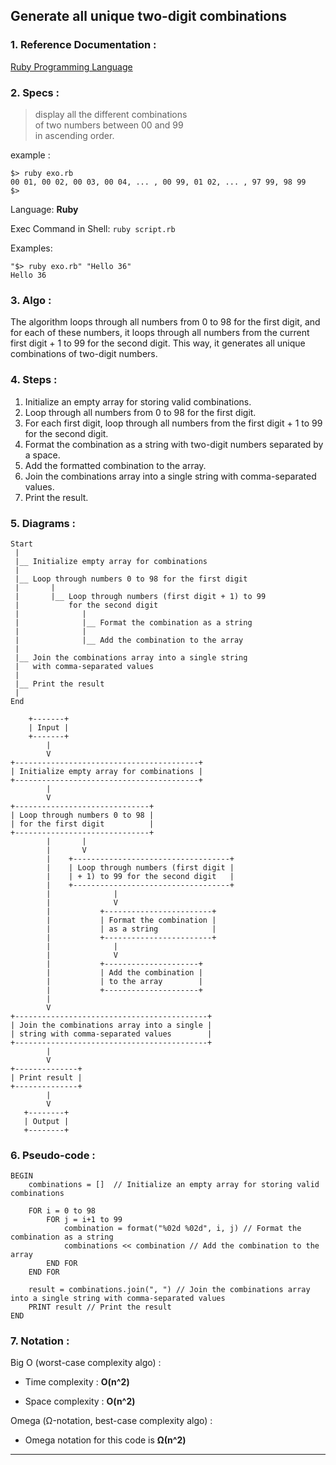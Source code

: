 ## Generate all unique two-digit combinations

### 1\. Reference Documentation :

[Ruby Programming Language](https://www.ruby-lang.org/en/)

### 2\. Specs :

> display all the different combinations<br>
> of two numbers between 00 and 99<br>
> in ascending order.

 example :
 ```
 $> ruby exo.rb
 00 01, 00 02, 00 03, 00 04, ... , 00 99, 01 02, ... , 97 99, 98 99
 $>
```

Language: **Ruby**

Exec Command in Shell: ```ruby script.rb```

Examples:

```
"$> ruby exo.rb" "Hello 36"
Hello 36
```

### 3\. Algo :

The algorithm loops through all numbers from 0 to 98 for the first digit, and for each of these numbers, it loops through all numbers from the current first digit + 1 to 99 for the second digit. This way, it generates all unique combinations of two-digit numbers.

### 4\. Steps :

1.  Initialize an empty array for storing valid combinations.
2.  Loop through all numbers from 0 to 98 for the first digit.
3.  For each first digit, loop through all numbers from the first digit + 1 to 99 for the second digit.
4.  Format the combination as a string with two-digit numbers separated by a space.
5.  Add the formatted combination to the array.
6.  Join the combinations array into a single string with comma-separated values.
7.  Print the result.

### 5\. Diagrams :

```
Start
 |
 |__ Initialize empty array for combinations
 |
 |__ Loop through numbers 0 to 98 for the first digit
 |       |
 |       |__ Loop through numbers (first digit + 1) to 99
 |           for the second digit
 |              |
 |              |__ Format the combination as a string
 |              |
 |              |__ Add the combination to the array
 |
 |__ Join the combinations array into a single string
 |   with comma-separated values
 |
 |__ Print the result
 | 
End

```

```
    +-------+
    | Input |
    +-------+
        |
        V
+-----------------------------------------+
| Initialize empty array for combinations |
+-----------------------------------------+
        |
        V
+------------------------------+
| Loop through numbers 0 to 98 |
| for the first digit          |
+------------------------------+
        |       |
        |       V
        |    +-----------------------------------+
        |    | Loop through numbers (first digit |
        |    | + 1) to 99 for the second digit   |
        |    +-----------------------------------+
        |              |
        |              V
        |           +------------------------+
        |           | Format the combination |
        |           | as a string            |
        |           +------------------------+
        |              |
        |              V
        |           +---------------------+
        |           | Add the combination |
        |           | to the array        |
        |           +---------------------+
        |
        V
+-------------------------------------------+
| Join the combinations array into a single |
| string with comma-separated values        |
+-------------------------------------------+
        |
        V
+--------------+
| Print result |
+--------------+
        |
        V
   +--------+
   | Output |
   +--------+

```

### 6\. Pseudo-code :

```
BEGIN
    combinations = []  // Initialize an empty array for storing valid combinations

    FOR i = 0 to 98
        FOR j = i+1 to 99
            combination = format("%02d %02d", i, j) // Format the combination as a string
            combinations << combination // Add the combination to the array
        END FOR
    END FOR

    result = combinations.join(", ") // Join the combinations array into a single string with comma-separated values
    PRINT result // Print the result
END

```

### 7\. Notation :

Big O (worst-case complexity algo) :

-   Time complexity : **O(n^2)**
    
-   Space complexity : **O(n^2)**
    

Omega (Ω-notation, best-case complexity algo) :

-   Omega notation for this code is **Ω(n^2)**

___